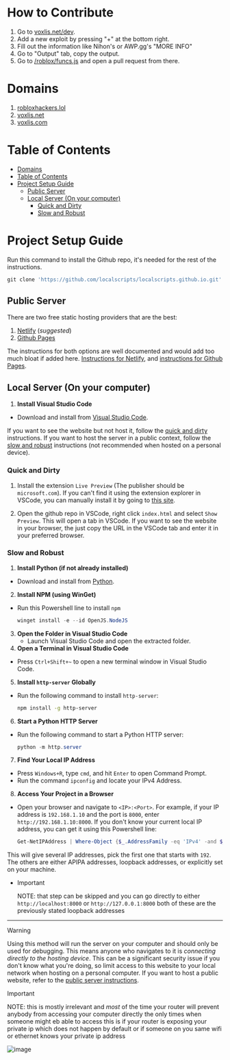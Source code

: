 # How to Contribute
1. Go to [voxlis.net/dev](https://voxlis.net/dev).
2. Add a new exploit by pressing "+" at the bottom right.
3. Fill out the information like Nihon's or AWP.gg's "MORE INFO"
4. Go to "Output" tab, copy the output.
5. Go to [/roblox/funcs.js](https://github.com/localscripts/beta.voxlis.net/blob/main/roblox/funcs.js) and open a pull request from there.

# Domains 

1. [robloxhackers.lol](https://robloxhackers.lol)
2. [voxlis.net](https://voxlis.net)
3. [voxlis.com](https://voxlis.com)

# Table of Contents

- [Domains](#domains)
- [Table of Contents](#table-of-contents)
- [Project Setup Guide](#project-setup-guide)
  - [Public Server](#public-server)
  - [Local Server (On your computer)](#local-server-on-your-computer)
    - [Quick and Dirty](#quick-and-dirty)
    - [Slow and Robust](#slow-and-robust)

# Project Setup Guide

Run this command to install the Github repo, it's needed for the rest of the instructions.
```powershell
git clone 'https://github.com/localscripts/localscripts.github.io.git' && cd localscripts.github.io'
```

## Public Server

There are two free static hosting providers that are the best:
1. [Netlify](https://www.netlify.com/) (*suggested*)
2. [Github Pages](https://pages.github.com/)

The instructions for both options are well documented and would add too much bloat if added here. [Instructions for Netlify](https://docs.netlify.com/get-started/), and [instructions for Github Pages](https://docs.github.com/en/pages/quickstart).

## Local Server (On your computer)

1. **Install Visual Studio Code**
  - Download and install from [Visual Studio Code](https://visualstudio.microsoft.com/).

If you want to see the website but not host it, follow the [quick and dirty](#quick-and-dirty) instructions. If you want to host the server in a public context, follow the [slow and robust](#slow-and-robust) instructions (not recommended when hosted on a personal device). 

### Quick and Dirty
1. Install the extension `Live Preview` (The publisher should be `microsoft.com`). If you can't find it using the extension explorer in VSCode, you can manually install it by going to [this site](https://marketplace.visualstudio.com/items?itemName=ms-vscode.live-server).

2. Open the github repo in VSCode, right click `index.html` and select `Show Preview`. This will open a tab in VSCode. If you want to see the website in your browser, the just copy the URL in the VSCode tab and enter it in your preferred browser.

### Slow and Robust
1. **Install Python (if not already installed)**
  - Download and install from [Python](https://www.python.org/).

2. **Install NPM (using WinGet)**
  - Run this Powershell line to install `npm`
    ```powershell
    winget install -e --id OpenJS.NodeJS
    ```

3. **Open the Folder in Visual Studio Code**
   - Launch Visual Studio Code and open the extracted folder.
4. **Open a Terminal in Visual Studio Code**
  - Press `Ctrl+Shift+~` to open a new terminal window in Visual Studio Code.

5. **Install `http-server` Globally**
  - Run the following command to install `http-server`:
    ```sh
    npm install -g http-server
    ```
6. **Start a Python HTTP Server**
  - Run the following command to start a Python HTTP server:
    ```powershell
    python -m http.server
    ```
7. **Find Your Local IP Address**
  - Press `Windows+R`, type `cmd`, and hit `Enter` to open Command Prompt.
  - Run the command `ipconfig` and locate your IPv4 Address.

8. **Access Your Project in a Browser**
  - Open your browser and navigate to `<IP>:<Port>`. For example, if your IP address is `192.168.1.10` and the port is `8000`, enter `http://192.168.1.10:8000`. If you don't know your current local IP address, you can get it using this Powershell line:
    ```powershell
    Get-NetIPAddress | Where-Object {$_.AddressFamily -eq 'IPv4' -and $_.InterfaceAlias    -ne 'Loopback Pseudo-Interface 1'} | Select-Object IPAddress
    ```
  This will give several IP addresses, pick the first one that starts with `192`. The others are either APIPA addresses, loopback addresses, or explicitly set on your machine.
  - > [!IMPORTANT]
    > NOTE: that step can be skipped and you can go directly to either `http://localhost:8000` or `http://127.0.0.1:8000`  both of these are the previously stated loopback addresses

---

> [!WARNING]
> Using this method will run the server on your computer and should only be used for debugging. This means anyone who navigates to it is *connecting directly to the hosting device*. This can be a significant security issue if you don't know what you're doing, so limit access to this website to your local network when 
hosting on a personal computer. If you want to host a public website, refer to the [public server instructions](#public-server).

> [!IMPORTANT]
> NOTE: this is mostly irrelevant and *most* of the time your router will prevent anybody from accessing your computer directly the only times when someone might eb able to access this is if your router is exposing your private ip which does not happen by default or if someone on you same wifi or ethernet knows your private ip address


![image](https://github.com/user-attachments/assets/1b15f6ac-d16b-419e-b541-baaab9c98761)
